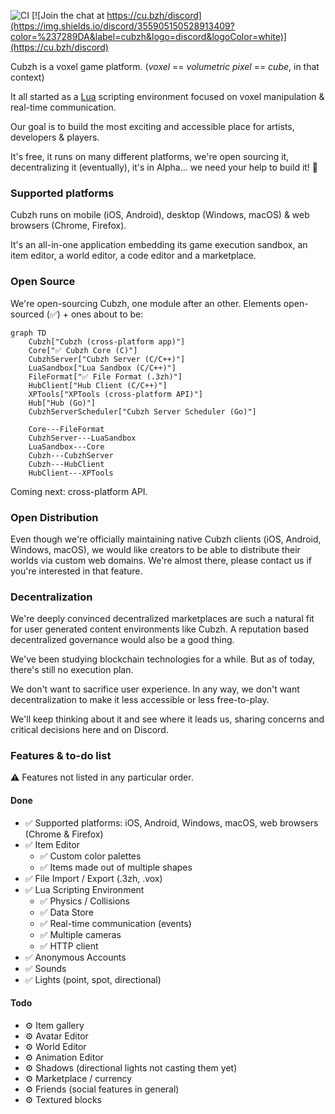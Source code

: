 <picture>
  <source media="(prefers-color-scheme: dark)" srcset="https://raw.githubusercontent.com/cubzh/cubzh/main/misc/logo_and_name_light.svg">
  <source media="(prefers-color-scheme: light)" srcset="https://raw.githubusercontent.com/cubzh/cubzh/main/misc/logo_and_name_dark.svg">
  <img alt="" src="https://raw.githubusercontent.com/cubzh/cubzh/main/misc/logo_and_name_dark.svg">
</picture>

![CI](https://github.com/cubzh/cubzh/actions/workflows/ci.yml/badge.svg?branch=main)
[![Join the chat at https://cu.bzh/discord](https://img.shields.io/discord/355905150528913409?color=%237289DA&label=cubzh&logo=discord&logoColor=white)](https://cu.bzh/discord)

Cubzh is a voxel game platform. (*voxel* == *volumetric pixel* == *cube*, in that context)

It all started as a [Lua](https://www.lua.org/) scripting environment focused on voxel manipulation & real-time communication.

Our goal is to build the most exciting and accessible place for artists, developers & players.

It's free, it runs on many different platforms, we're open sourcing it, decentralizing it (eventually), it's in Alpha... we need your help to build it! 🙂

### Supported platforms

Cubzh runs on mobile (iOS, Android), desktop (Windows, macOS) & web browsers (Chrome, Firefox).

It's an all-in-one application embedding its game execution sandbox, an item editor, a world editor, a code editor and a marketplace.

### Open Source

We're open-sourcing Cubzh, one module after an other. Elements open-sourced (✅) + ones about to be:

```mermaid
graph TD
    Cubzh["Cubzh (cross-platform app)"]
    Core["✅ Cubzh Core (C)"]
    CubzhServer["Cubzh Server (C/C++)"]
    LuaSandbox["Lua Sandbox (C/C++)"]
    FileFormat["✅ File Format (.3zh)"]
    HubClient["Hub Client (C/C++)"]
    XPTools["XPTools (cross-platform API)"]
    Hub["Hub (Go)"]
    CubzhServerScheduler["Cubzh Server Scheduler (Go)"]
        
    Core---FileFormat
    CubzhServer---LuaSandbox
    LuaSandbox---Core
    Cubzh---CubzhServer
    Cubzh---HubClient
    HubClient---XPTools
```

Coming next: cross-platform API.

### Open Distribution

Even though we're officially maintaining native Cubzh clients (iOS, Android, Windows, macOS), we would like creators to be able to distribute their worlds via custom web domains. We're almost there, please contact us if you're interested in that feature.

### Decentralization

We're deeply convinced decentralized marketplaces are such a natural fit for user generated content environments like Cubzh. A reputation based decentralized governance would also be a good thing.

We've been studying blockchain technologies for a while. But as of today, there's still no execution plan.

We don't want to sacrifice user experience. In any way, we don't want decentralization to make it less accessible or less free-to-play.

We'll keep thinking about it and see where it leads us, sharing concerns and critical decisions here and on Discord.

### Features & to-do list

⚠️ Features not listed in any particular order.

#### Done

- ✅ Supported platforms: iOS, Android, Windows, macOS, web browsers (Chrome & Firefox)
- ✅ Item Editor
    - ✅ Custom color palettes
    - ✅ Items made out of multiple shapes
- ✅ File Import / Export (.3zh, .vox)
- ✅ Lua Scripting Environment
	- ✅ Physics / Collisions
	- ✅ Data Store
	- ✅ Real-time communication (events)
	- ✅ Multiple cameras
	- ✅ HTTP client
- ✅ Anonymous Accounts
- ✅ Sounds
- ✅ Lights (point, spot, directional)

#### Todo

- ⚙️ Item gallery
- ⚙️ Avatar Editor
- ⚙️ World Editor
- ⚙️ Animation Editor
- ⚙️ Shadows (directional lights not casting them yet)
- ⚙️ Marketplace / currency
- ⚙️ Friends (social features in general)
- ⚙️ Textured blocks
